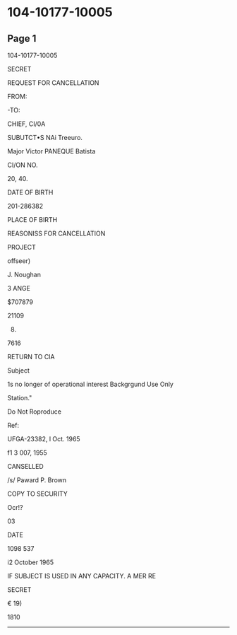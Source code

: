 # 104-10177-10005

## Page 1

104-10177-10005

SECRET

REQUEST FOR CANCELLATION

FROM:

-TO:

CHIEF, CI/0A

SUBUTCT•S NAi Treeuro.

Major Victor PANEQUE Batista

CI/ON NO.

20, 40.

DATE OF BIRTH

201-286382

PLACE OF BIRTH

REASONISS FOR CANCELLATION

PROJECT

offseer)

J. Noughan

3 ANGE

$707879

21109

08)

7616

RETURN TO CIA

Subject

1s no longer of operational interest Backgrgund Use Only

Station."

Do Not Roproduce

Ref:

UFGA-23382, l Oct. 1965

f1 3 007, 1955

CANSELLED

/s/ Paward P. Brown

COPY TO SECURITY

Ocr!?

03

DATE

1098 537

i2 October 1965

IF SUBJECT IS USED IN ANY CAPACITY. A MER RE

SECRET

€ 19)

1810

---

